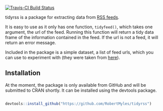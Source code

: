 
<!-- README.md is generated from README.Rmd. Please edit that file -->
[![Travis-CI Build Status](https://travis-ci.org/RobertMyles/tidyrss.svg?branch=master)](https://travis-ci.org/RobertMyles/tidyrss)

tidyrss is a package for extracting data from [RSS feeds](https://en.wikipedia.org/wiki/RSS).

It is easy to use as it only has one function, `tidyfeed()`, which takes one argument, the url of the feed. Running this function will return a tidy data frame of the information contained in the feed. If the url is not a feed, it will return an error message.

Included in the package is a simple dataset, a list of feed urls, which you can use to experiment with (they were taken from [here](https://raw.githubusercontent.com/DataWookie/feedeR/master/tests/testthat/test-feeds.txt)).

Installation
------------

At the moment, the package is only available from GitHub and will be submitted to CRAN shortly. It can be installed using the devtools package.

``` r

devtools::install_github("https://github.com/RobertMyles/tidyrss")
```
